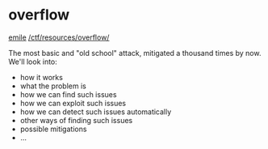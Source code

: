 # overflow

[emile](/about#contact) [/ctf/resources/overflow/](/ctf/resources/overflow/)

The most basic and "old school" attack, mitigated a thousand times by now. We'll look into:

- how it works
- what the problem is
- how we can find such issues
- how we can exploit such issues
- how we can detect such issues automatically
- other ways of finding such issues
- possible mitigations
- ...